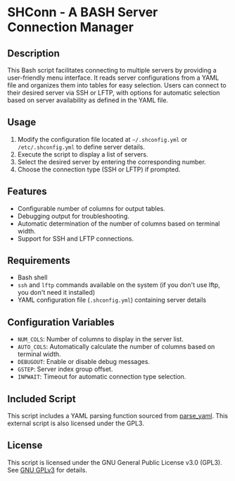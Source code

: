 # SHConn - A BASH Server Connection Manager

## Description
This Bash script facilitates connecting to multiple servers by providing a user-friendly menu interface. It reads server configurations from a YAML file and organizes them into tables for easy selection. Users can connect to their desired server via SSH or LFTP, with options for automatic selection based on server availability as defined in the YAML file.

## Usage
1. Modify the configuration file located at `~/.shconfig.yml` or `/etc/.shconfig.yml` to define server details.
2. Execute the script to display a list of servers.
3. Select the desired server by entering the corresponding number.
4. Choose the connection type (SSH or LFTP) if prompted.

## Features
- Configurable number of columns for output tables.
- Debugging output for troubleshooting.
- Automatic determination of the number of columns based on terminal width.
- Support for SSH and LFTP connections.

## Requirements
- Bash shell
- `ssh` and `lftp` commands available on the system (if you don't use lftp, you don't need it installed)
- YAML configuration file (`.shconfig.yml`) containing server details

## Configuration Variables
- `NUM_COLS`: Number of columns to display in the server list.
- `AUTO_COLS`: Automatically calculate the number of columns based on terminal width.
- `DEBUGOUT`: Enable or disable debug messages.
- `GSTEP`: Server index group offset.
- `INPWAIT`: Timeout for automatic connection type selection.

## Included Script
This script includes a YAML parsing function sourced from [parse_yaml](https://github.com/mrbaseman/parse_yaml.git). This external script is also licensed under the GPL3.

## License
This script is licensed under the GNU General Public License v3.0 (GPL3). See [GNU GPLv3](http://www.gnu.org/licenses/) for details.
